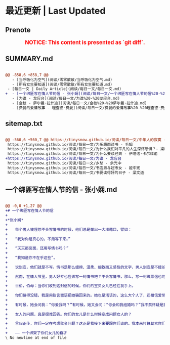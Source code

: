 # 最近更新 | Last Updated

## Prenote

<p style="font-size: larger; font-weight: bold; color: red; text-align: center;">NOTICE: This content is presented as `git diff`.</p>

## SUMMARY.md

```diff

@@ -858,6 +858,7 @@
   - [当呼吸化为空气](阅读/零零散散/当呼吸化为空气.md)
   - [所有女生要知道](阅读/零零散散/所有女生要知道.md)
 - [每日一文 | Daily Article](阅读/每日一文/每日一文.md)
+  - [一个绑匪写在情人节的信 - 张小娴](阅读/每日一文/一个绑匪写在情人节的信%20-%20张小娴.md)
   - [为谁 - 龙应台](阅读/每日一文/为谁%20-%20龙应台.md)
   - [金枝 - 萨尔曼·拉什迪](阅读/每日一文/金枝%20-%20萨尔曼·拉什迪.md)
   - [费曼的爱情故事 - 理查德·费曼](阅读/每日一文/费曼的爱情故事%20-%20理查德·费曼.md)
```

## sitemap.txt

```diff

@@ -560,6 +560,7 @@ https://tinysnow.github.io/阅读/每日一文/中年人的寂寞 - 夏丏尊
 https://tinysnow.github.io/阅读/每日一文/为乐趣而读书 - 毛姆
 https://tinysnow.github.io/阅读/每日一文/为什么我们对平凡的人生深怀恐惧？- 梁晓声
 https://tinysnow.github.io/阅读/每日一文/为什么要读经典 - 伊塔洛·卡尔维诺
+https://tinysnow.github.io/阅读/每日一文/为谁 - 龙应台
 https://tinysnow.github.io/阅读/每日一文/乡愁 - 余光中
 https://tinysnow.github.io/阅读/每日一文/书店男与超市女 - 姬中宪
 https://tinysnow.github.io/阅读/每日一文/书要读得好的日子 - 梁文道
```

## 一个绑匪写在情人节的信 - 张小娴.md

```diff

@@ -0,0 +1,27 @@
+# 一个绑匪写在情人节的信
+
+*张小娴*
+
+　　每个男人被埋怨不会写情书的时候，他们总是举出一大堆藉口，譬如：
+
+　　“我对你是真心的，不用写下来。”
+
+　　“天天都见面，还用写情书吗？”
+
+　　“我知道你不在乎这些”。
+
+　　说到底，他们就是不写。情书是那么缠绵、温柔、细致而又感性的文字，男人到底是不擅长的。
+
+　　然而，在情人节里，男人好歹也应该写一封情书吧？不会写情书，那么，写一封绑票信也可以，收信人是女人的父母。
+
+　　世伯，伯母：当你们收到这封信的时候，你们的宝贝女儿已经在我手上。
+
+　　你们猜得没错，我是用甜言蜜语把她骗回来的。她也是活该的，这么大个人了，还相信爱情是义无反顾的跟一个男人共赴天涯。她还笨得相信爱情是一生一世的事。她笨得可爱，我不绑架她，怎么对得起自己？
+
+　　有时候，她会问我：“你爱我吗？”有时候，她又会问：“你会和我结婚吗？”我不禁怀疑是我绑架了她，还是她绑架了我。
+
+　　女人的问题，真是很难回答。你们的女儿是什么时候变成问题女人的？
+
+　　言归正传，你们一定在考虑赎金问题？这正是我接下来要跟你们谈的。我本来打算勒索你们五千万，但是现在，我打算无条件释放她，她却赖着不肯走。请你们救救我！
+
+　　—— 一个绑架了你们女儿的蠢才
\ No newline at end of file
```
